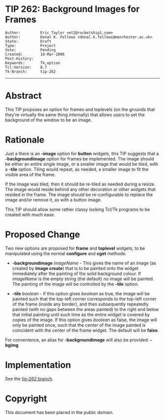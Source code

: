 # TIP 262: Background Images for Frames
	Author:         Eric Taylor <et2@rocketship1.com>
	Author:         Donal K. Fellows <donal.k.fellows@manchester.ac.uk>
	State:          Draft
	Type:           Project
	Vote:           Pending
	Created:        18-Mar-2006
	Post-History:   
	Keywords:       Tk,option
	Tcl-Version:    8.7
	Tk-Branch:      tip-262
-----

# Abstract

This TIP proposes an option for frames and toplevels (on the grounds
that they're virtually the same thing internally) that allows users to set the
background of the window to be an image.

# Rationale

Just a there is an **-image** option for **button** widgets, this
TIP suggests that a **-backgroundimage** option for frames be
implemented. The image should be either an entire single image, or a
smaller image that would be tiled, with a **-tile** option. Tiling
would repeat, as needed, a smaller image to fit the visible area of
the frame.

If the image was tiled, then it should be re-tiled as needed during a
resize. The image would reside behind any other decoration or other
widgets that resided in the frame. The image should be re-configurable
to replace the image and/or remove it, as with a button image.

This TIP should allow some rather classy looking Tcl/Tk programs to be
created with much ease.

# Proposed Change

Two new options are proposed for **frame** and **toplevel** widgets, to be
manipulated using the normal **configure** and **cget** methods:

 * **-backgroundimage** _imageName_ - This gives the name of an
   image \(as created by **image create**\) that is to be painted onto
   the widget immediately after the painting of the solid background
   colour. If _imageName_ is the empty string \(the default\) no image
   will be painted. The painting of the image will be controlled by
   the **-tile** option.

 * **-tile** _boolean_ - If this option gives _boolean_ as true,
   the image will be painted such that the top-left corner corresponds
   to the top-left corner of the frame (inside any border), and then subsequently
   repeatedly painted \(with no gaps between the areas painted\) to the
   right and below that initial painting until such time as the entire
   widget is covered by copies of the image. If this option gives
   _boolean_ as false, the image will only be painted once, such
   that the center of the image painted is coincident with the center
   of the frame widget. The default will be **false**.

For convenience, an alias for **-backgroundimage** will also be
provided: **-bgimg**

# Implementation

See the [tip-262 branch](https://core.tcl-lang.org/tk/timeline?r=tip-262).

# Copyright

This document has been placed in the public domain.

